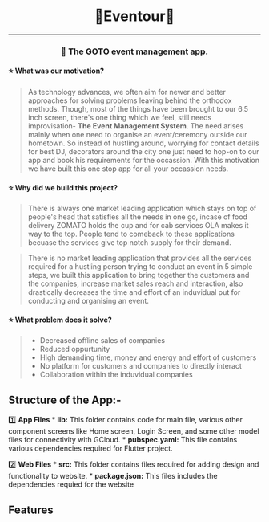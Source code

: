 # <div align=center>🌟Eventour🌟</div>
---
### **<p align="center">📌 The GOTO event management app.</p>**


#### ⭐ What was our motivation?
>As technology advances, we often aim for newer and better approaches for solving problems leaving behind the orthodox methods. Though, most of the things have been brought to our 6.5 inch screen, there's one thing which we feel, still needs improvisation- **The Event Management System**. The need arises mainly when one need to organise an event/ceremony outside our hometown. So instead of hustling around, worrying for contact details for best DJ, decorators around the city one just need to hop-on to our app and book his requirements for the occassion. With this motivation we have built this one stop app for all your occassion needs.

#### ⭐ Why did we build this project?

>There is always one market leading application which stays on top of people's head that satisfies all the needs in one go, incase of food delivery ZOMATO holds the cup and for cab services OLA makes it way to the top. People tend to comeback to these applications becuase the services give top notch supply for their demand.

>  There is no market leading application that provides all the services required for a hustling person trying to conduct an event in 5 simple steps, we built this application to bring together the customers and the companies, increase market sales reach and interaction, also drastically decreases the time and effort of an induvidual put for conducting and organising an event.

#### ⭐ What problem does it solve?
>- Decreased offline sales of companies  
>- Reduced oppurtunity 
>- High demanding time, money and energy and effort of customers 
>- No platform for customers and companies to directly interact
>- Collaboration within the induvidual companies 



## Structure of the App:-
1️⃣ **App Files**
        * **lib:** This folder contains code for main file, various other component screens like Home screen, Login Screen, and some other model files for connectivity with GCloud.
        * **pubspec.yaml:** This file contains various dependencies required for Flutter project.

2️⃣ **Web Files**
        * **src:** This folder contains files required for adding design and functionality to website.
        * **package.json:** This files includes the dependencies requied for the website

## **Features**





